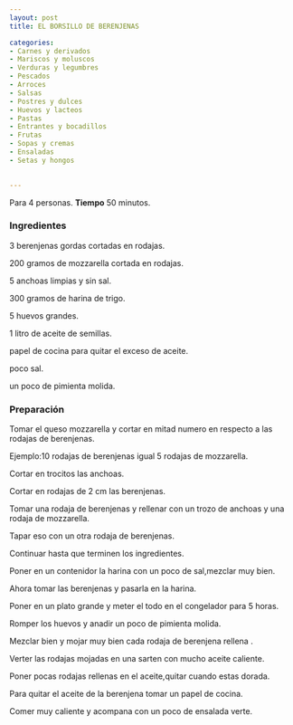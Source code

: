 ```yaml
---
layout: post
title: EL BORSILLO DE BERENJENAS

categories:
- Carnes y derivados
- Mariscos y moluscos
- Verduras y legumbres
- Pescados
- Arroces
- Salsas
- Postres y dulces
- Huevos y lacteos
- Pastas
- Entrantes y bocadillos
- Frutas
- Sopas y cremas
- Ensaladas
- Setas y hongos
 

---
```

Para 4 personas.
<b>Tiempo</b> 50 minutos.

<h3>Ingredientes</h3>

3 berenjenas gordas cortadas en rodajas.

200 gramos de mozzarella cortada en rodajas.

5 anchoas limpias y sin sal.

300 gramos de harina de trigo.

5 huevos grandes.

1 litro de aceite de semillas.

papel de cocina para quitar el exceso de aceite.

poco sal.

un poco de pimienta molida.

<h3>Preparación</h3>

Tomar el queso mozzarella y cortar en mitad numero en respecto a las rodajas de berenjenas.

Ejemplo:10 rodajas de berenjenas igual 5 rodajas de mozzarella.

Cortar en trocitos las anchoas.

Cortar en rodajas de 2 cm las berenjenas.

Tomar una rodaja de berenjenas y rellenar con un trozo de anchoas y una rodaja de mozzarella.

Tapar eso con un otra rodaja de berenjenas.

Continuar hasta que terminen los ingredientes.

Poner en un contenidor la harina con un poco de sal,mezclar muy bien.

Ahora tomar las berenjenas y pasarla en la harina.

Poner en un plato grande y meter el todo en el congelador para 5 horas.

Romper los huevos y anadir un poco de pimienta molida.

Mezclar bien y mojar muy bien cada rodaja de berenjena rellena .

Verter las rodajas mojadas en una sarten con mucho aceite caliente.

Poner pocas rodajas rellenas en el aceite,quitar cuando estas dorada.

Para quitar el aceite de la berenjena tomar un papel de cocina.

Comer muy caliente y acompana con un poco de ensalada verte.

